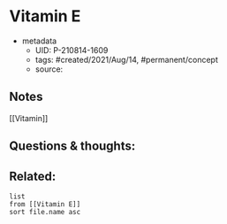 # Vitamin E

- metadata
	- UID: P-210814-1609
	- tags: #created/2021/Aug/14, #permanent/concept 
	- source: 

## Notes
[[Vitamin]]

## Questions & thoughts:


## Related:
```dataview
list
from [[Vitamin E]]
sort file.name asc
```